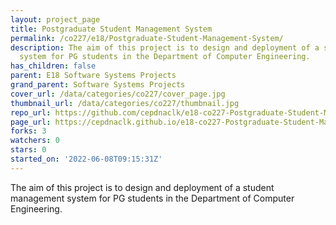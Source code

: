 ```yaml
---
layout: project_page
title: Postgraduate Student Management System
permalink: /co227/e18/Postgraduate-Student-Management-System/
description: The aim of this project is to design and deployment of a student management
  system for PG students in the Department of Computer Engineering.
has_children: false
parent: E18 Software Systems Projects
grand_parent: Software Systems Projects
cover_url: /data/categories/co227/cover_page.jpg
thumbnail_url: /data/categories/co227/thumbnail.jpg
repo_url: https://github.com/cepdnaclk/e18-co227-Postgraduate-Student-Management-System
page_url: https://cepdnaclk.github.io/e18-co227-Postgraduate-Student-Management-System
forks: 3
watchers: 0
stars: 0
started_on: '2022-06-08T09:15:31Z'
---
```


The aim of this project is to design and deployment of a student management system for PG students in the Department of Computer Engineering.